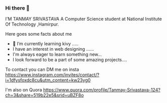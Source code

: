 ### Hi there 👋

<!--
**ktsrivastava29/ktsrivastava29** is a ✨ _special_ ✨ repository because its `README.md` (this file) appears on your GitHub profile.

Here are some ideas to get you started:

- 🔭 I’m currently working on ...
- 🌱 I’m currently learning ...
- 👯 I’m looking to collaborate on ...
- 🤔 I’m looking for help with ...
- 💬 Ask me about ...
- 📫 How to reach me: ...
- 😄 Pronouns: ...
- ⚡ Fun fact: ...
- - I look forward to be a part of amazing projects on Artificial Intelligence....
-->

I'M TANMAY SRIVASTAVA
A Computer Science student at National Institute Of Technology ,Hamirpur.

Here goes some facts about me
- 🌱 I’m currently learning kivy ..... 
- I have an interest in web designing ......
- I'm always eager to learn something new...
- I look forward to be a part of some amazing projects....


To contact you can DM me on insta
 https://www.instagram.com/invites/contact/?i=1dfysfoxdc8cu&utm_content=kw23yg0
 
 I'm also on Quora
 https://www.quora.com/profile/Tanmay-Srivastava-124?ch=3&share=519b22e5&srid=uBZF8o
